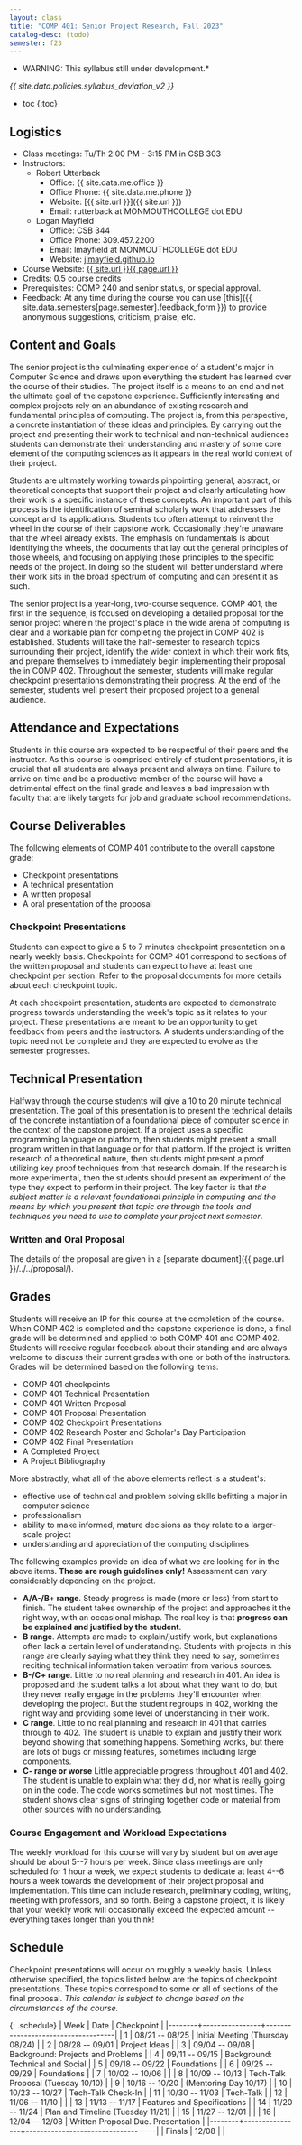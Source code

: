 ```yaml
---
layout: class
title: "COMP 401: Senior Project Research, Fall 2023"
catalog-desc: (todo)
semester: f23
---
```


* WARNING: This syllabus still under development.*

*{{ site.data.policies.syllabus_deviation_v2 }}*

* toc
{:toc}

## Logistics

* Class meetings: Tu/Th 2:00 PM - 3:15 PM in CSB 303
* Instructors: 
  * Robert Utterback
	* Office: {{ site.data.me.office }}
	* Office Phone: {{ site.data.me.phone }}
	* Website: [{{ site.url }}]({{ site.url }})
	* Email: rutterback at MONMOUTHCOLLEGE dot EDU
  * Logan Mayfield
	* Office: CSB 344
	* Office Phone: 309.457.2200
	* Email: lmayfield at MONMOUTHCOLLEGE dot EDU
	* Website: [jlmayfield.github.io](http://jlmayfield.github.io)
* Course Website: <a href="{{ site.url }}{{ page.url }}">{{ site.url }}{{ page.url }}</a>
* Credits: 0.5 course credits
* Prerequisites: COMP 240 and senior status, or special approval.
* Feedback: At any time during the course you can use
  [this]({{ site.data.semesters[page.semester].feedback_form }}) to provide
  anonymous suggestions, criticism, praise, etc.

## Content and Goals

The senior project is the culminating experience of a student's major
in Computer Science and draws upon everything the student has learned
over the course of their studies. The project itself is a means to an
end and not the ultimate goal of the capstone experience. Sufficiently
interesting and complex projects rely on an abundance of existing
research and fundamental principles of computing. The project is,
from this perspective, a concrete instantiation of these ideas and
principles. By carrying out the project and presenting their work to
technical and non-technical audiences students can demonstrate their
understanding and mastery of some core element of the computing
sciences as it appears in the real world context of their project.

Students are ultimately working towards pinpointing general, abstract,
or theoretical concepts that support their project and clearly
articulating how their work is a specific instance of these
concepts. An important part of this process is the identification of
seminal scholarly work that addresses the concept and its
applications. Students too often attempt to reinvent the wheel in the
course of their capstone work. Occasionally they're unaware that the
wheel already exists. The emphasis on fundamentals is about
identifying the wheels, the documents that lay out the general
principles of those wheels, and focusing on applying those principles
to the specific needs of the project. In doing so the student will
better understand where their work sits in the broad spectrum of
computing and can present it as such.

The senior project is a year-long, two-course sequence. COMP 401, the
first in the sequence, is focused on developing a detailed proposal
for the senior project wherein the project's place in the wide arena
of computing is clear and a workable plan for completing the project
in COMP 402 is established. Students will take the half-semester to
research topics surrounding their project, identify the wider context
in which their work fits, and prepare themselves to immediately begin
implementing their proposal the in COMP 402. Throughout the semester,
students will make regular checkpoint presentations demonstrating
their progress. At the end of the semester, students well present
their proposed project to a general audience.

## Attendance and Expectations

Students in this course are expected to be respectful of their peers
and the instructor. As this course is comprised entirely of student
presentations, it is crucial that all students are always present and
always on time. Failure to arrive on time and be a productive member
of the course will have a detrimental effect on the final grade and
leaves a bad impression with faculty that are likely targets for job
and graduate school recommendations.

## Course Deliverables

The following elements of COMP 401 contribute to the overall capstone grade:

* Checkpoint presentations
* A technical presentation
* A written proposal
* A oral presentation of the proposal

### Checkpoint Presentations

Students can expect to give a 5 to 7 minutes checkpoint presentation
on a nearly weekly basis. Checkpoints for COMP 401 correspond to
sections of the written proposal and students can expect to have at
least one checkpoint per section. Refer to the proposal documents for
more details about each checkpoint topic.

At each checkpoint presentation, students are expected to demonstrate
progress towards understanding the week's topic as it relates to your
project. These presentations are meant to be an opportunity to get
feedback from peers and the instructors. A students understanding of
the topic need not be complete and they are expected to evolve as the
semester progresses.

## Technical Presentation

Halfway through the course students will give a 10 to 20 minute
technical presentation. The goal of this presentation is to present
the technical details of the concrete instantiation of a foundational
piece of computer science in the context of the capstone project. If a
project uses a specific programming language or platform, then
students might present a small program written in that language or for
that platform. If the project is written research of a theoretical
nature, then students might present a proof utilizing key proof
techniques from that research domain. If the research is more
experimental, then the students should present an experiment of the
type they expect to perform in their project. The key factor is that
*the subject matter is a relevant foundational principle in computing
and the means by which you present that topic are through the tools
and techniques you need to use to complete your project next
semester*.

### Written and Oral Proposal

The details of the proposal are given in a [separate
document]({{ page.url }}/../../proposal/).

## Grades

Students will receive an IP for this course at the completion of the
course. When COMP 402 is completed and the capstone experience is
done, a final grade will be determined and applied to both COMP 401 and
COMP 402. Students will receive regular feedback about their standing
and are always welcome to discuss their current grades with one or
both of the instructors. Grades will be determined based on the
following items:

* COMP 401 checkpoints
* COMP 401 Technical Presentation
* COMP 401 Written Proposal
* COMP 401 Proposal Presentation
* COMP 402 Checkpoint Presentations
* COMP 402 Research Poster and Scholar's Day Participation
* COMP 402 Final Presentation
* A Completed Project
* A Project Bibliography


More abstractly, what all of the above elements reflect is a student's:

* effective use of technical and problem solving skills befitting a
  major in computer science
* professionalism
* ability to make informed, mature decisions as they relate to a
  larger-scale project
* understanding and appreciation of the computing disciplines

The following examples provide an idea of what we are looking for in
the above items. **These are rough guidelines only!** Assessment
can vary considerably depending on the project.

* **A/A-/B+ range**. Steady progress is made (more or less) from start
  to finish. The student takes ownership of the project and approaches
  it the right way, with an occasional mishap. The real key is that
  **progress can be explained and justified by the student**.
* **B range**. Attempts are made to explain/justify work, but
  explanations often lack a certain level of understanding. Students
  with projects in this range are clearly saying what they think they
  need to say, sometimes reciting technical information taken verbatim
  from various sources.
* **B-/C+ range**. Little to no real planning and research in 401. An
  idea is proposed and the student talks a lot about what they want to
  do, but they never really engage in the problems they'll encounter
  when developing the project. But the student regroups in 402,
  working the right way and providing some level of understanding in
  their work.
* **C range**. Little to no real planning and research in 401 that
  carries through to 402. The student is unable to explain and justify
  their work beyond showing that something happens. Something works,
  but there are lots of bugs or missing features, sometimes including
  large components.
* **C- range or worse** Little appreciable progress throughout 401
  and 402. The student is unable to explain what they did, nor what is
  really going on in the code. The code works sometimes but not most
  times. The student shows clear signs of stringing together code or
  material from other sources with no understanding.

### Course Engagement and Workload Expectations

The weekly workload for this course will vary by student but on
average should be about 5--7 hours per week. Since class meetings are
only scheduled for 1 hour a week, we expect students to dedicate at
least 4--6 hours a week towards the development of their project
proposal and implementation. This time can include research,
preliminary coding, writing, meeting with professors, and so
forth. Being a capstone project, it is likely that your weekly work
will occasionally exceed the expected amount -- everything takes
longer than you think!

## Schedule

Checkpoint presentations will occur on roughly a weekly basis. Unless
otherwise specified, the topics listed below are the topics of
checkpoint presentations. These topics correspond to some or all of
sections of the final proposal. *This calendar is subject to change
based on the circumstances of the course.*

{: .schedule}
|   Week | Date           | Checkpoint                         |
|--------+----------------+------------------------------------|
|      1 | 08/21 -- 08/25 | Initial Meeting (Thursday 08/24)   |
|      2 | 08/28 -- 09/01 | Project Ideas                      |
|      3 | 09/04 -- 09/08 | Background: Projects and Problems  |
|      4 | 09/11 -- 09/15 | Background: Technical and Social   |
|      5 | 09/18 -- 09/22 | Foundations                        |
|      6 | 09/25 -- 09/29 | Foundations                        |
|      7 | 10/02 -- 10/06 |                                    |
|      8 | 10/09 -- 10/13 | Tech-Talk Proposal (Tuesday 10/10) |
|      9 | 10/16 -- 10/20 | (Mentoring Day 10/17)              |
|     10 | 10/23 -- 10/27 | Tech-Talk Check-In                 |
|     11 | 10/30 -- 11/03 | Tech-Talk                          |
|     12 | 11/06 -- 11/10 |                                    |
|     13 | 11/13 -- 11/17 | Features and Specifications        |
|     14 | 11/20 -- 11/24 | Plan and Timeline (Tuesday 11/21)  |
|     15 | 11/27 -- 12/01 |                                    |
|     16 | 12/04 -- 12/08 | Written Proposal Due. Presentation |
|--------+----------------+------------------------------------|
| Finals | 12/08          |                                    |


<!-- Local Variables: -->
<!-- eval: (orgtbl-mode) -->
<!-- End: -->
